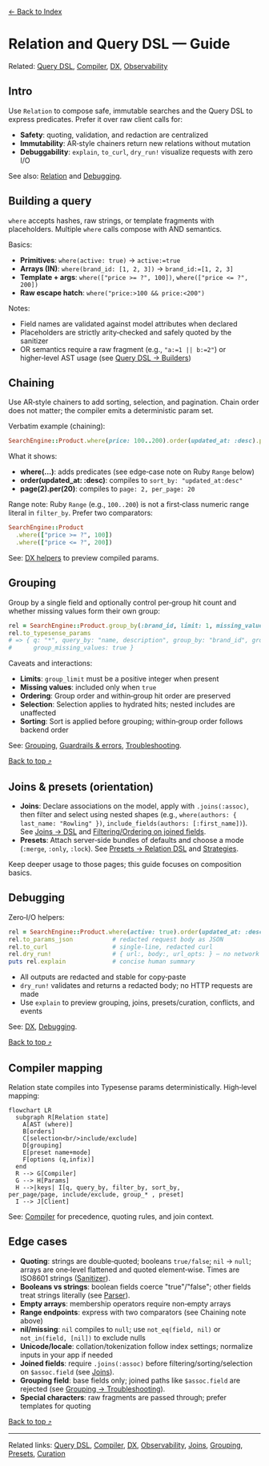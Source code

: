 [← Back to Index](./index.md)

# Relation and Query DSL — Guide

Related: [Query DSL](./query_dsl.md), [Compiler](./compiler.md), [DX](./dx.md), [Observability](./observability.md)

## Intro

Use `Relation` to compose safe, immutable searches and the Query DSL to express predicates.
Prefer it over raw client calls for:
- **Safety**: quoting, validation, and redaction are centralized
- **Immutability**: AR‑style chainers return new relations without mutation
- **Debuggability**: `explain`, `to_curl`, `dry_run!` visualize requests with zero I/O

See also: [Relation](./relation.md) and [Debugging](./debugging.md).

## Building a query

`where` accepts hashes, raw strings, or template fragments with placeholders. Multiple
`where` calls compose with AND semantics.

Basics:
- **Primitives**: `where(active: true)` → `active:=true`
- **Arrays (IN)**: `where(brand_id: [1, 2, 3])` → `brand_id:=[1, 2, 3]`
- **Template + args**: `where(["price >= ?", 100])`, `where(["price <= ?", 200])`
- **Raw escape hatch**: `where("price:>100 && price:<200")`

Notes:
- Field names are validated against model attributes when declared
- Placeholders are strictly arity‑checked and safely quoted by the sanitizer
- OR semantics require a raw fragment (e.g., `"a:=1 || b:=2"`) or higher‑level AST usage
  (see [Query DSL → Builders](./query_dsl.md#builders))

## Chaining

Use AR‑style chainers to add sorting, selection, and pagination. Chain order does not
matter; the compiler emits a deterministic param set.

Verbatim example (chaining):

```ruby
SearchEngine::Product.where(price: 100..200).order(updated_at: :desc).page(2).per(20)
```

What it shows:
- **where(...)**: adds predicates (see edge‑case note on Ruby `Range` below)
- **order(updated_at: :desc)**: compiles to `sort_by: "updated_at:desc"`
- **page(2).per(20)**: compiles to `page: 2, per_page: 20`

Range note: Ruby `Range` (e.g., `100..200`) is not a first‑class numeric range literal in
`filter_by`. Prefer two comparators:

```ruby
SearchEngine::Product
  .where(["price >= ?", 100])
  .where(["price <= ?", 200])
```

See: [DX helpers](./dx.md#helpers--examples) to preview compiled params.

## Grouping

Group by a single field and optionally control per‑group hit count and whether missing
values form their own group:

```ruby
rel = SearchEngine::Product.group_by(:brand_id, limit: 1, missing_values: true)
rel.to_typesense_params
# => { q: "*", query_by: "name, description", group_by: "brand_id", group_limit: 1,
#      group_missing_values: true }
```

Caveats and interactions:
- **Limits**: `group_limit` must be a positive integer when present
- **Missing values**: included only when `true`
- **Ordering**: Group order and within‑group hit order are preserved
- **Selection**: Selection applies to hydrated hits; nested includes are unaffected
- **Sorting**: Sort is applied before grouping; within‑group order follows backend order

See: [Grouping](./grouping.md#working-with-groups),
[Guardrails & errors](./grouping.md#guardrails--errors),
[Troubleshooting](./grouping.md#troubleshooting).

[Back to top ⤴](#relation-and-query-dsl-%E2%80%94-guide)

## Joins & presets (orientation)

- **Joins**: Declare associations on the model, apply with `.joins(:assoc)`, then filter
  and select using nested shapes (e.g., `where(authors: { last_name: "Rowling" })`,
  `include_fields(authors: [:first_name])`). See
  [Joins → DSL](./joins.md#dsl) and
  [Filtering/Ordering on joined fields](./joins.md#filtering-and-ordering-on-joined-fields).
- **Presets**: Attach server‑side bundles of defaults and choose a mode
  (`:merge`, `:only`, `:lock`). See
  [Presets → Relation DSL](./presets.md#relation-dsl) and
  [Strategies](./presets.md#strategies-merge-only-lock).

Keep deeper usage to those pages; this guide focuses on composition basics.

## Debugging

Zero‑I/O helpers:

```ruby
rel = SearchEngine::Product.where(active: true).order(updated_at: :desc).page(2).per(20)
rel.to_params_json           # redacted request body as JSON
rel.to_curl                  # single‑line, redacted curl
rel.dry_run!                 # { url:, body:, url_opts: } — no network I/O
puts rel.explain             # concise human summary
```

- All outputs are redacted and stable for copy‑paste
- `dry_run!` validates and returns a redacted body; no HTTP requests are made
- Use `explain` to preview grouping, joins, presets/curation, conflicts, and events

See: [DX](./dx.md#helpers--examples), [Debugging](./debugging.md#relationexplain).

[Back to top ⤴](#relation-and-query-dsl-%E2%80%94-guide)

## Compiler mapping

Relation state compiles into Typesense params deterministically. High‑level mapping:

```mermaid
flowchart LR
  subgraph R[Relation state]
    A[AST (where)]
    B[orders]
    C[selection<br/>include/exclude]
    D[grouping]
    E[preset name+mode]
    F[options (q,infix)]
  end
  R --> G[Compiler]
  G --> H[Params]
  H -->|keys| I[q, query_by, filter_by, sort_by,
per_page/page, include/exclude, group_* , preset]
  I --> J[Client]
```

See: [Compiler](./compiler.md#integration) for precedence, quoting rules, and join context.

## Edge cases

- **Quoting**: strings are double‑quoted; booleans `true/false`; `nil` → `null`; arrays are one‑level
  flattened and quoted element‑wise. Times are ISO8601 strings
  ([Sanitizer](../lib/search_engine/filters/sanitizer.rb)).
- **Booleans vs strings**: boolean fields coerce "true"/"false"; other fields treat strings literally
  (see [Parser](./query_dsl.md#builders)).
- **Empty arrays**: membership operators require non‑empty arrays
- **Range endpoints**: express with two comparators (see Chaining note above)
- **nil/missing**: `nil` compiles to `null`; use `not_eq(field, nil)` or `not_in(field, [nil])` to exclude nulls
- **Unicode/locale**: collation/tokenization follow index settings; normalize inputs in your app if needed
- **Joined fields**: require `.joins(:assoc)` before filtering/sorting/selection on `$assoc.field`
  (see [Joins](./joins.md)).
- **Grouping field**: base fields only; joined paths like `$assoc.field` are rejected
  (see [Grouping → Troubleshooting](./grouping.md#troubleshooting)).
- **Special characters**: raw fragments are passed through; prefer templates for quoting

[Back to top ⤴](#relation-and-query-dsl-%E2%80%94-guide)

---

Related links: [Query DSL](./query_dsl.md), [Compiler](./compiler.md), [DX](./dx.md),
[Observability](./observability.md), [Joins](./joins.md), [Grouping](./grouping.md),
[Presets](./presets.md), [Curation](./curation.md)
